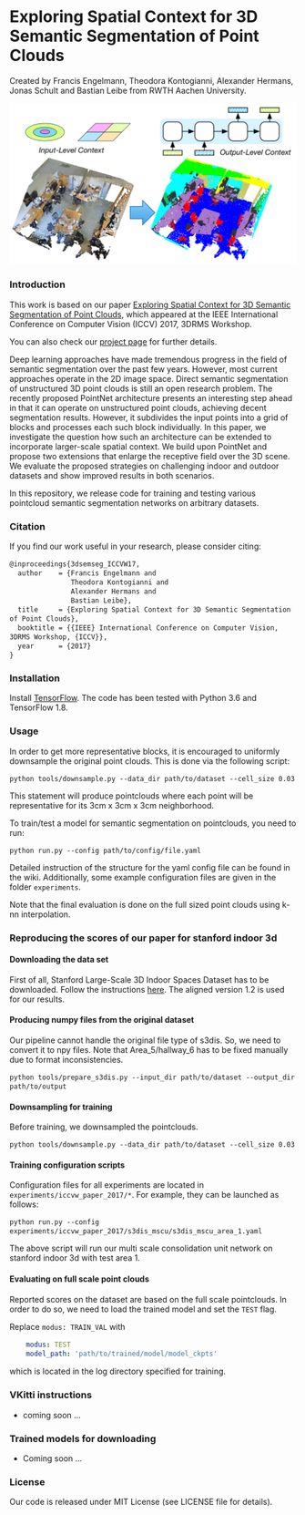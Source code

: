 # Exploring Spatial Context for 3D Semantic Segmentation of Point Clouds
Created by Francis Engelmann, Theodora Kontogianni, Alexander Hermans, Jonas Schult and Bastian Leibe 
from RWTH Aachen University.

![prediction example](doc/exploring_header.png?raw=True "dfdf")

### Introduction
This work is based on our paper 
[Exploring Spatial Context for 3D Semantic Segmentation of Point Clouds](https://www.vision.rwth-aachen.de/media/papers/PID4967025.pdf),
which appeared at the IEEE International Conference on Computer Vision (ICCV) 2017, 3DRMS Workshop. 

You can also check our [project page](https://www.vision.rwth-aachen.de/page/3dsemseg) for further details.

Deep learning approaches have made tremendous progress in the field of semantic segmentation over the past few years. However, most current approaches operate in the 2D image space. Direct semantic segmentation of unstructured 3D point clouds is still an open research problem. The recently proposed PointNet architecture presents an interesting step ahead in that it can operate on unstructured point clouds, achieving decent segmentation results. However, it subdivides the input points into a grid of blocks and processes each such block individually. In this paper, we investigate the question how such an architecture can be extended to incorporate larger-scale spatial context. We build upon PointNet and propose two extensions that enlarge the receptive field over the 3D scene. We evaluate the proposed strategies on challenging indoor and outdoor datasets and show improved results in both scenarios.

In this repository, we release code for training and testing various pointcloud semantic segmentation networks on
arbitrary datasets.

### Citation
If you find our work useful in your research, please consider citing:

    @inproceedings{3dsemseg_ICCVW17,
      author    = {Francis Engelmann and
                   Theodora Kontogianni and
                   Alexander Hermans and
                   Bastian Leibe},
      title     = {Exploring Spatial Context for 3D Semantic Segmentation of Point Clouds},
      booktitle = {{IEEE} International Conference on Computer Vision, 3DRMS Workshop, {ICCV}},
      year      = {2017}
    }

   
### Installation

Install <a href="https://www.tensorflow.org/get_started/os_setup" target="_blank">TensorFlow</a>.
The code has been tested with Python 3.6 and TensorFlow 1.8.

### Usage
In order to get more representative blocks, it is encouraged to uniformly downsample the original point clouds.
This is done via the following script:

    python tools/downsample.py --data_dir path/to/dataset --cell_size 0.03

This statement will produce pointclouds where each point will be representative for its 3cm x 3cm x 3cm neighborhood.

To train/test a model for semantic segmentation on pointclouds, you need to run:

    python run.py --config path/to/config/file.yaml
    
Detailed instruction of the structure for the yaml config file can be found in the wiki.
Additionally, some example configuration files are given in the folder `experiments`.

Note that the final evaluation is done on the full sized point clouds using k-nn interpolation.

### Reproducing the scores of our paper for stanford indoor 3d

#### Downloading the data set
First of all, Stanford Large-Scale 3D Indoor Spaces Dataset has to be downloaded.
Follow the instructions [here](https://docs.google.com/forms/d/e/1FAIpQLScDimvNMCGhy_rmBA2gHfDu3naktRm6A8BPwAWWDv-Uhm6Shw/viewform?c=0&w=1).
The aligned version 1.2 is used for our results.

#### Producing numpy files from the original dataset
Our pipeline cannot handle the original file type of s3dis. So, we need to convert it to npy files.
Note that Area_5/hallway_6 has to be fixed manually due to format inconsistencies.

    python tools/prepare_s3dis.py --input_dir path/to/dataset --output_dir path/to/output

#### Downsampling for training
Before training, we downsampled the pointclouds.

    python tools/downsample.py --data_dir path/to/dataset --cell_size 0.03

#### Training configuration scripts
Configuration files for all experiments are located in `experiments/iccvw_paper_2017/*`. For example, they can be
launched as follows:

    python run.py --config experiments/iccvw_paper_2017/s3dis_mscu/s3dis_mscu_area_1.yaml
    
The above script will run our multi scale consolidation unit network on stanford indoor 3d with test area 1.

#### Evaluating on full scale point clouds
Reported scores on the dataset are based on the full scale pointclouds.
In order to do so, we need to load the trained model and set the `TEST` flag.

Replace `modus: TRAIN_VAL` with 

```yaml
    modus: TEST
    model_path: 'path/to/trained/model/model_ckpts'
```
which is located in the log directory specified for training.


### VKitti instructions
* coming soon ...

### Trained models for downloading
* Coming soon ...

### License
Our code is released under MIT License (see LICENSE file for details).